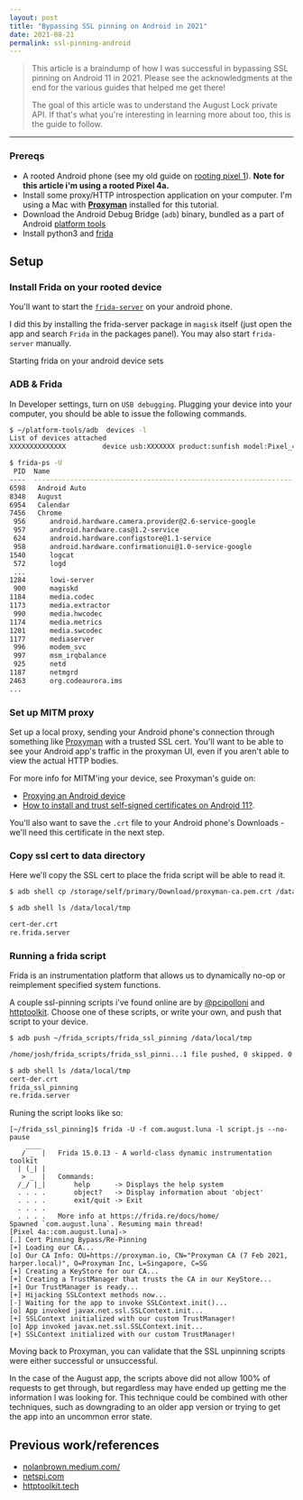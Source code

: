 ```yaml
---
layout: post
title: "Bypassing SSL pinning on Android in 2021"
date: 2021-08-21
permalink: ssl-pinning-android
---
```

<!-- ![1.png]({{site.url}}/assets/resources-ssl-pinning-android/1.png) -->

> This article is a braindump of how I was successful in bypassing SSL pinning on Android 11 in 2021.  Please see the acknowledgments at the end for the various guides that helped me get there!  
>
> The goal of this article was to understand the August Lock private API. If that's what you're interesting in learning more about too, this is the guide to follow.

----

### Prereqs
- A rooted Android phone (see my old guide on [rooting pixel 1](https://joshspicer.com/root-pixel-1)).  **Note for this article i'm using a rooted Pixel 4a.**
- Install some proxy/HTTP introspection application on your computer. I'm using a Mac with **[Proxyman](http://proxyman.io)** installed for this tutorial.
- Download the Android Debug Bridge (`adb`) binary, bundled as a part of Android [platform tools](https://developer.android.com/studio/command-line/adb)
- Install python3 and [frida](https://frida.re)

## Setup
### Install Frida on your rooted device

You'll want to start the [`frida-server`](https://frida.re/docs/android/) on your android phone.  

I did this by installing the frida-server package in `magisk` itself (just open the app and search `Frida` in the packages panel).  You may also start `frida-server` manually. 

Starting frida on your android device sets 

### ADB & Frida

In Developer settings, turn on `USB debugging`.  Plugging your device into your computer, you should be able to issue the following commands.


```bash
$ ~/platform-tools/adb  devices -l
List of devices attached
XXXXXXXXXXXXXX         device usb:XXXXXXX product:sunfish model:Pixel_4a device:sunfish transport_id:1

$ frida-ps -U
 PID  Name
----  -----------------------------------------------------------------------------------------------------
6598   Android Auto
8348   August
6954   Calendar
7456   Chrome
 956      android.hardware.camera.provider@2.6-service-google
 957      android.hardware.cas@1.2-service
 624      android.hardware.configstore@1.1-service
 958      android.hardware.confirmationui@1.0-service-google
1540      logcat
 572      logd
 ...
1284      lowi-server
 900      magiskd
1184      media.codec
1173      media.extractor
 990      media.hwcodec
1174      media.metrics
1201      media.swcodec
1177      mediaserver
 996      modem_svc
 997      msm_irqbalance
 925      netd
1187      netmgrd
2463      org.codeaurora.ims
...
 ```

### Set up MITM proxy

Set up a local proxy, sending your Android phone's connection through something like [Proxyman](http://proxyman.io) with a trusted SSL cert.  You'll want to be able to see your Android app's traffic in the proxyman UI, even if you aren't able to view the actual HTTP bodies.

For more info for MITM'ing your device, see Proxyman's guide on:

- [Proxying an Android device](https://docs.proxyman.io/debug-devices/android-device)
- [How to install and trust self-signed certificates on Android 11?](https://proxyman.io/posts/2020-09-29-Install-And-Trust-Self-Signed-Certificate-On-Android-11).

You'll also want to save the `.crt` file to your Android phone's Downloads - we'll need this certificate in the next step.

### Copy ssl cert to data directory

Here we'll copy the SSL cert to place the frida script will be able to read it.

```bash
$ adb shell cp /storage/self/primary/Download/proxyman-ca.pem.crt /data/local/tmp/cert-der.crt

$ adb shell ls /data/local/tmp

cert-der.crt
re.frida.server
```

### Running a frida script

Frida is an instrumentation platform that allows us to dynamically no-op or reimplement specified system functions.

A couple ssl-pinning scripts i've found online are by [@pcipolloni](https://codeshare.frida.re/@pcipolloni/universal-android-ssl-pinning-bypass-with-frida/) and [httptoolkit](https://github.com/httptoolkit/frida-android-unpinning).  Choose one of these scripts, or write your own, and push that script to your device.

 ```bash
$ adb push ~/frida_scripts/frida_ssl_pinning /data/local/tmp

/home/josh/frida_scripts/frida_ssl_pinni...1 file pushed, 0 skipped. 0.3 MB/s (2972 bytes in 0.011s)

$ adb shell ls /data/local/tmp
cert-der.crt
frida_ssl_pinning
re.frida.server
 ```

 Runing the script looks like so:

 ```
[~/frida_ssl_pinning]$ frida -U -f com.august.luna -l script.js --no-pause
     ____
    / _  |   Frida 15.0.13 - A world-class dynamic instrumentation toolkit
   | (_| |
    > _  |   Commands:
   /_/ |_|       help      -> Displays the help system
   . . . .       object?   -> Display information about 'object'
   . . . .       exit/quit -> Exit
   . . . .
   . . . .   More info at https://frida.re/docs/home/
Spawned `com.august.luna`. Resuming main thread!
[Pixel 4a::com.august.luna]->
[.] Cert Pinning Bypass/Re-Pinning
[+] Loading our CA...
[o] Our CA Info: OU=https://proxyman.io, CN="Proxyman CA (7 Feb 2021, harper.local)", O=Proxyman Inc, L=Singapore, C=SG
[+] Creating a KeyStore for our CA...
[+] Creating a TrustManager that trusts the CA in our KeyStore...
[+] Our TrustManager is ready...
[+] Hijacking SSLContext methods now...
[-] Waiting for the app to invoke SSLContext.init()...
[o] App invoked javax.net.ssl.SSLContext.init...
[+] SSLContext initialized with our custom TrustManager!
[o] App invoked javax.net.ssl.SSLContext.init...
[+] SSLContext initialized with our custom TrustManager!
```

Moving back to Proxyman, you can validate that the SSL unpinning scripts were either successful or unsuccessful.  

In the case of the August app, the scripts above did not allow 100% of requests to get through, but regardless may have ended up getting me the information I was looking for.  This technique could be combined with other techniques, such as downgrading to an older app version or trying to get the app into an uncommon error state.

## Previous work/references
- [nolanbrown.medium.com/](https://nolanbrown.medium.com/the-process-of-reverse-engineering-the-august-lock-api-9dbd12ab65cb)
- [netspi.com](https://www.netspi.com/blog/technical/four-ways-bypass-android-ssl-verification-certificate-pinning/)
- [httptoolkit.tech](https://httptoolkit.tech/blog/frida-certificate-pinning/)